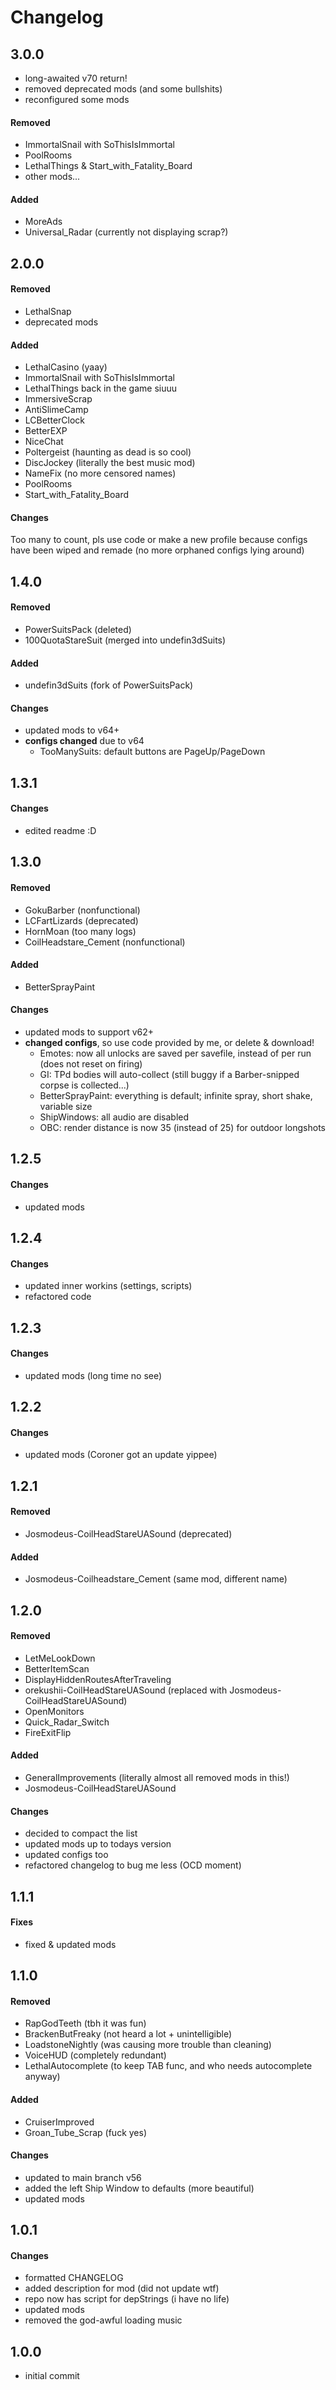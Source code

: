 # Changelog

## 3.0.0

- long-awaited v70 return!
- removed deprecated mods (and some bullshits)
- reconfigured some mods

#### Removed

- ImmortalSnail with SoThisIsImmortal
- PoolRooms
- LethalThings & Start_with_Fatality_Board
- other mods...

#### Added

- MoreAds
- Universal_Radar (currently not displaying scrap?)

## 2.0.0

#### Removed

- LethalSnap
- deprecated mods

#### Added

- LethalCasino (yaay)
- ImmortalSnail with SoThisIsImmortal
- LethalThings back in the game siuuu
- ImmersiveScrap
- AntiSlimeCamp
- LCBetterClock
- BetterEXP
- NiceChat
- Poltergeist (haunting as dead is so cool)
- DiscJockey (literally the best music mod)
- NameFix (no more censored names)
- PoolRooms
- Start_with_Fatality_Board

#### Changes

Too many to count, pls use code or make a new profile because configs have been wiped and remade (no more orphaned configs lying around)

## 1.4.0

#### Removed

- PowerSuitsPack (deleted)
- 100QuotaStareSuit (merged into undefin3dSuits)

#### Added

- undefin3dSuits (fork of PowerSuitsPack)

#### Changes

- updated mods to v64+
- **configs changed** due to v64
  - TooManySuits: default buttons are PageUp/PageDown

## 1.3.1

#### Changes

- edited readme :D

## 1.3.0

#### Removed

- GokuBarber (nonfunctional)
- LCFartLizards (deprecated)
- HornMoan (too many logs)
- CoilHeadstare_Cement (nonfunctional)

#### Added

- BetterSprayPaint

#### Changes

- updated mods to support v62+
- **changed configs**, so use code provided by me, or delete & download!
  - Emotes: now all unlocks are saved per savefile, instead of per run (does not reset on firing)
  - GI: TPd bodies will auto-collect (still buggy if a Barber-snipped corpse is collected...)
  - BetterSprayPaint: everything is default; infinite spray, short shake, variable size
  - ShipWindows: all audio are disabled
  - OBC: render distance is now 35 (instead of 25) for outdoor longshots

## 1.2.5

#### Changes

- updated mods

## 1.2.4

#### Changes

- updated inner workins (settings, scripts)
- refactored code

## 1.2.3

#### Changes

- updated mods (long time no see)

## 1.2.2

#### Changes

- updated mods (Coroner got an update yippee)

## 1.2.1

#### Removed

- Josmodeus-CoilHeadStareUASound (deprecated)

#### Added

- Josmodeus-Coilheadstare_Cement (same mod, different name)

## 1.2.0

#### Removed

- LetMeLookDown
- BetterItemScan
- DisplayHiddenRoutesAfterTraveling
- orekushii-CoilHeadStareUASound (replaced with Josmodeus-CoilHeadStareUASound)
- OpenMonitors
- Quick_Radar_Switch
- FireExitFlip

#### Added

- GeneralImprovements (literally almost all removed mods in this!)
- Josmodeus-CoilHeadStareUASound

#### Changes

- decided to compact the list
- updated mods up to todays version
- updated configs too
- refactored changelog to bug me less (OCD moment)

## 1.1.1

#### Fixes

- fixed & updated mods

## 1.1.0

#### Removed

- RapGodTeeth (tbh it was fun)
- BrackenButFreaky (not heard a lot + unintelligible)
- LoadstoneNightly (was causing more trouble than cleaning)
- VoiceHUD (completely redundant)
- LethalAutocomplete (to keep TAB func, and who needs autocomplete anyway)

#### Added

- CruiserImproved
- Groan_Tube_Scrap (fuck yes)

#### Changes

- updated to main branch v56
- added the left Ship Window to defaults (more beautiful)
- updated mods

## 1.0.1

#### Changes

- formatted CHANGELOG
- added description for mod (did not update wtf)
- repo now has script for depStrings (i have no life)
- updated mods
- removed the god-awful loading music

## 1.0.0

- initial commit
